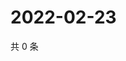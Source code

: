 # 2022-02-23

共 0 条

<!-- BEGIN WEIBO -->
<!-- 最后更新时间 Wed Feb 23 2022 19:08:05 GMT+0800 (China Standard Time) -->

<!-- END WEIBO -->
